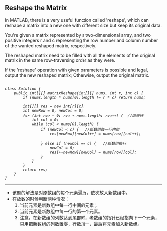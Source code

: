 ## Reshape the Matrix

In MATLAB, there is a very useful function called 'reshape', which can reshape a matrix into a new one with different size but keep its original data.

You're given a matrix represented by a two-dimensional array, and two positive integers r and c representing the row number and column number of the wanted reshaped matrix, respectively.

The reshaped matrix need to be filled with all the elements of the original matrix in the same row-traversing order as they were.

If the 'reshape' operation with given parameters is possible and legal, output the new reshaped matrix; Otherwise, output the original matrix.



<pre><code><em>
class Solution {
    public int[][] matrixReshape(int[][] nums, int r, int c) {
        if (nums.length * nums[0].length != r * c) return nums;
        
        int[][] res = new int[r][c];
        int newRow = 0, newCol = 0;
        for (int row = 0; row < nums.length; row++) {  //遍历行 
            int col = 0;
            while (col < nums[0].length) {
                if (newCol < c) {   //新数组每一行内部
                    res[newRow][newCol++] = nums[row][col++];
                    
                } else if (newCol == c) {   //新数组换行
                    newCol = 0;
                    res[++newRow][newCol] = nums[row][col];
                } 
            }  
        }
        return res;
    }
}
</em></code></pre>

***
* 该题的解法是对原数组的每个元素遍历，依次放入新数组中。
* 在放数的时候判断两种情况：
	1. 当前元素是新数组中每一行中间的元素；
	2. 当前元素是新数组中每一行的第一个元素。
	3. 注意，在新数组的列数达到尾部时，老数组的指针已经指向下一个元素，只用把新数组的列数置零，行数加一，最后将元素加入新数组。